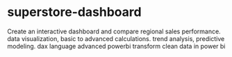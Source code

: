 # superstore-dashboard
Create an interactive dashboard and compare regional sales performance. data visualization, basic to advanced calculations. trend analysis, predictive modeling.
dax language
advanced powerbi 
transform clean data in power bi
